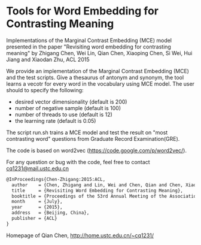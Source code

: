 # Tools for Word Embedding for Contrasting Meaning

Implementations of the Marginal Contrast Embedding (MCE) model presented in the paper "Revisiting word embedding for contrasting meaning" by Zhigang Chen, Wei Lin, Qian Chen, Xiaoping Chen, Si Wei, Hui Jiang and Xiaodan Zhu, ACL 2015

We provide an implementation of the Marginal Contrast Embedding (MCE) and the test scripts. Give a thesaurus of antonym and synonym, the tool learns a vecotr for every word in the vocabulary using MCE model. The user should to specify the following:

 - desired vector dimensionality (default is 200)
 - number of negative sample (default is 100)
 - number of threads to use (default is 12)
 - the learning rate (default is 0.05)

The script run.sh trains a MCE model and test the result on "most contrasting word" questions from Graduate Record Examination(GRE). 

The code is based on word2vec (https://code.google.com/p/word2vec/).

For any question or bug with the code, feel free to contact cq1231@mail.ustc.edu.cn

```latex
@InProceedings{Chen-Zhigang:2015:ACL,
  author    = {Chen, Zhigang and Lin, Wei and Chen, Qian and Chen, Xiaoping and Wei, Si and Jiang, Hui and Zhu, Xiaodan},
  title     = {Revisiting Word Embedding for Contrasting Meaning},
  booktitle = {Proceedings of the 53rd Annual Meeting of the Association for Computational Linguistics and The 7th International Joint Conference of the Asian Federation of Natural Language Processing (ACL-IJCNLP 2015)},
  month     = {July},
  year      = {2015},
  address   = {Beijing, China},
  publisher = {ACL}
}
```
Homepage of Qian Chen, http://home.ustc.edu.cn/~cq1231/
